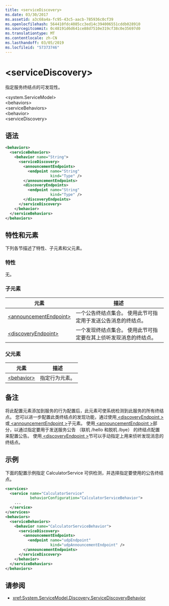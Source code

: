 ```yaml
---
title: <serviceDiscovery>
ms.date: 03/30/2017
ms.assetid: a3c68a4a-fc95-43c5-aacb-785936c0cf39
ms.openlocfilehash: 564410fdc4085cc3ed14c394006551cddb028910
ms.sourcegitcommit: 0c48191d6d641ce88d7510e319cf38c0e35697d0
ms.translationtype: MT
ms.contentlocale: zh-CN
ms.lasthandoff: 03/05/2019
ms.locfileid: "57373746"
---
```

# <a name="servicediscovery"></a>\<serviceDiscovery>
指定服务终结点的可发现性。  
  
 \<system.ServiceModel>  
\<behaviors>  
\<serviceBehaviors>  
\<behavior>  
\<serviceDiscovery>  
  
## <a name="syntax"></a>语法  
  
```xml  
<behaviors>
  <serviceBehaviors>
    <behavior name="String">
      <serviceDiscovery>
        <announcementEndpoints>
          <endpoint name="String"
                    kind="Type" />
        </announcementEndpoints>
        <discoveryEndpoints>
          <endpoint name="String"
                    kind="Type" />
        </discoveryEndpoints>
      </serviceDiscovery>
    </behavior>
  </serviceBehaviors>
</behaviors>
```  
  
## <a name="attributes-and-elements"></a>特性和元素  
 下列各节描述了特性、子元素和父元素。  
  
### <a name="attributes"></a>特性  
 无。  
  
### <a name="child-elements"></a>子元素  
  
|元素|描述|  
|-------------|-----------------|  
|[\<announcementEndpoint>](../../../../../docs/framework/configure-apps/file-schema/wcf/announcementendpoint.md)|一个公告终结点集合。 使用此节可指定用于发送公告消息的终结点。|  
|[\<discoveryEndpoint>](../../../../../docs/framework/configure-apps/file-schema/wcf/discoveryendpoint.md)|一个发现终结点集合。 使用此节可指定要在其上侦听发现消息的终结点。|  
  
### <a name="parent-elements"></a>父元素  
  
|元素|描述|  
|-------------|-----------------|  
|[\<behavior>](../../../../../docs/framework/configure-apps/file-schema/wcf/behavior-of-endpointbehaviors.md)|指定行为元素。|  
  
## <a name="remarks"></a>备注  
 将此配置元素添加到服务的行为配置后，此元素可使系统检测到此服务的所有终结点。 您可以进一步配置此类终结点的发现功能，通过使用[ \<discoveryEndpoint >](../../../../../docs/framework/configure-apps/file-schema/wcf/discoveryendpoint.md)或[ \<announcementEndpoint >](../../../../../docs/framework/configure-apps/file-schema/wcf/announcementendpoint.md)子元素。 使用[ \<announcementEndpoint >](../../../../../docs/framework/configure-apps/file-schema/wcf/announcementendpoint.md)部分，以通过指定要用于发送服务公告 （联机 /hello 和脱机 /bye） 的终结点配置来配置公告。 使用[ \<discoveryEndpoint >](../../../../../docs/framework/configure-apps/file-schema/wcf/discoveryendpoint.md)节可以手动指定上用来侦听发现消息的终结点。  
  
## <a name="example"></a>示例  
 下面的配置示例指定 CalculatorService 可供检测，并选择指定要使用的公告终结点。  
  
```xml  
<services>
  <service name="CalculatorService"
           behaviorConfiguration="CalculatorServiceBehavior">
    ...
  </service>
</services>
<behaviors>
  <serviceBehaviors>
    <behavior name="CalculatorServiceBehavior">
      <serviceDiscovery>
        <announcementEndpoints>
          <endpoint name="udpEndpoint"
                    kind="udpAnnouncementEndpoint" />
        </announcementEndpoints>
      </serviceDiscovery>
    </behavior>
  </serviceBehaviors>
</behaviors>
```  
  
## <a name="see-also"></a>请参阅
- <xref:System.ServiceModel.Discovery.ServiceDiscoveryBehavior>
